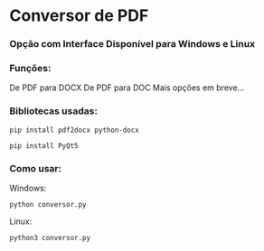 # Conversor de PDF
### Opção com Interface Disponível para Windows e Linux

### Funções:
De PDF para DOCX
De PDF para DOC
Mais opções em breve...

### Bibliotecas usadas:
```
pip install pdf2docx python-docx
```

```
pip install PyQt5
```

### Como usar:
Windows:
```
python conversor.py
```
Linux:
```
python3 conversor.py
```

